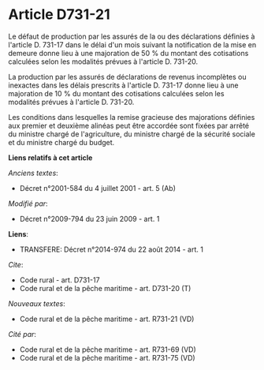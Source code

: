 # Article D731-21

Le défaut de production par les assurés de la ou des déclarations définies à l'article D. 731-17 dans le délai d'un mois
suivant la notification de la mise en demeure donne lieu à une majoration de 50 % du montant des cotisations calculées selon
les modalités prévues à l'article D. 731-20. 

La production par les assurés de déclarations de revenus incomplètes ou inexactes dans les délais prescrits à l'article D.
731-17 donne lieu à une majoration de 10 % du montant des cotisations calculées selon les modalités prévues à l'article D.
731-20. 

Les conditions dans lesquelles la remise gracieuse des majorations définies aux premier et deuxième alinéas peut être
accordée sont fixées par arrêté du ministre chargé de l'agriculture, du ministre chargé de la sécurité sociale et du ministre
chargé du budget.

**Liens relatifs à cet article**

_Anciens textes_:

  - Décret n°2001-584 du 4 juillet 2001 - art. 5 (Ab)

_Modifié par_:

  - Décret n°2009-794 du 23 juin 2009 - art. 1

**Liens**:

  - TRANSFERE: Décret n°2014-974 du 22 août 2014 - art. 1

_Cite_:

  - Code rural - art. D731-17
  - Code rural et de la pêche maritime - art. D731-20 (T)

_Nouveaux textes_:

  - Code rural et de la pêche maritime - art. R731-21 (VD)

_Cité par_:

  - Code rural et de la pêche maritime - art. R731-69 (VD)
  - Code rural et de la pêche maritime - art. R731-75 (VD)
